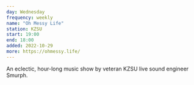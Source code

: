 ```yaml
---
day: Wednesday
frequency: weekly
name: "Oh Messy Life"
station: KZSU
start: 19:00
end: 18:00
added: 2022-10-29
more: https://ohmessy.life/
---
```


An eclectic, hour-long music show by veteran KZSU live sound engineer Smurph.
